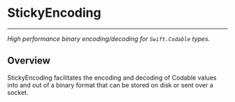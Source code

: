 # StickyEncoding
---
*High performance binary encoding/decoding for `Swift.Codable` types.*

## Overview

StickyEncoding facilitates the encoding and decoding of Codable values into and out of a binary format that can be stored on disk or sent over a socket.


